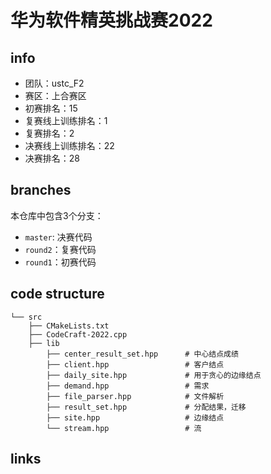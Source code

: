 # 华为软件精英挑战赛2022

## info

* 团队：ustc_F2
* 赛区：上合赛区
* 初赛排名：15
* 复赛线上训练排名：1
* 复赛排名：2
* 决赛线上训练排名：22
* 决赛排名：28

## branches

本仓库中包含3个分支：

* `master`: 决赛代码
* `round2`：复赛代码
* `round1`：初赛代码


## code structure

```
└── src
    ├── CMakeLists.txt
    ├── CodeCraft-2022.cpp
    ├── lib
        ├── center_result_set.hpp      # 中心结点成绩
        ├── client.hpp                 # 客户结点
        ├── daily_site.hpp             # 用于贪心的边缘结点
        ├── demand.hpp                 # 需求
        ├── file_parser.hpp            # 文件解析
        ├── result_set.hpp             # 分配结果，迁移
        ├── site.hpp                   # 边缘结点
        └── stream.hpp                 # 流
```

## links
